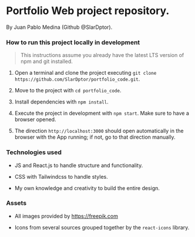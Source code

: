 # Portfolio Web project repository.

By Juan Pablo Medina (Github @SlarDptor).

### **How to run this project locally in development**

> This instructions assume you already have the latest LTS version of npm and git installed.

1. Open a terminal and clone the project executing `git clone https://github.com/SlarDptor/portfolio_code.git`.

2. Move to the project with `cd portfolio_code`.

3. Install dependencies with `npm install`.

4. Execute the project in development with `npm start`. Make sure to have a browser opened.

5. The direction `http://localhost:3000` should open automatically in the browser with the App running; if not, go to that direction manually.

### **Technologies used**

- JS and React.js to handle structure and functionality.

- CSS with Tailwindcss to handle styles.

- My own knowledge and creativity to build the entire design.

### **Assets**

- All images provided by https://freepik.com

- Icons from several sources grouped together by the `react-icons` library.
